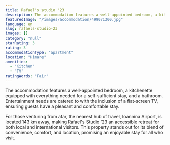 ```yaml
---
title: Rafael's studio '23
description: The accommodation features a well-appointed bedroom, a kitchenette equipped with everything needed for a self-sufficient stay, and a bathroom. Entertainment nee
featuredImage: "/images/accommodation/499071300.jpg"
language: en
slug: rafaels-studio-23
images: []
category: "null"
starRating: 3
rating: 3
accommodationType: "apartment"
location: "Himare"
amenities:
  - "Kitchen"
  - "TV"
ratingWords: "Fair"
---
```


The accommodation features a well-appointed bedroom, a kitchenette equipped with everything needed for a self-sufficient stay, and a bathroom. Entertainment needs are catered to with the inclusion of a flat-screen TV, ensuring guests have a pleasant and comfortable stay.

For those venturing from afar, the nearest hub of travel, Ioannina Airport, is located 143 km away, making Rafael's Studio '23 an accessible retreat for both local and international visitors. This property stands out for its blend of convenience, comfort, and location, promising an enjoyable stay for all who visit.

